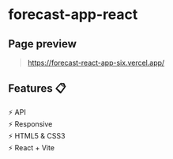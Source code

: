 # forecast-app-react
## Page preview
> https://forecast-react-app-six.vercel.app/
>
## Features 📋
⚡ API                                                                                                                                                            
⚡️ Responsive                                                            
⚡️ HTML5 & CSS3                                                                                  
⚡️ React + Vite
